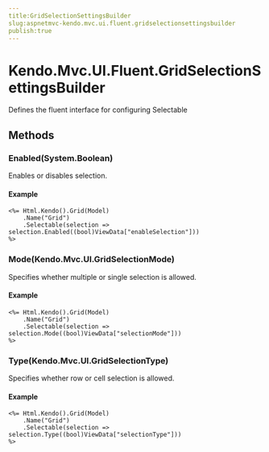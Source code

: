 ```yaml
---
title:GridSelectionSettingsBuilder
slug:aspnetmvc-kendo.mvc.ui.fluent.gridselectionsettingsbuilder
publish:true
---
```


# Kendo.Mvc.UI.Fluent.GridSelectionSettingsBuilder
Defines the fluent interface for configuring Selectable



## Methods

### Enabled(System.Boolean)
Enables or disables selection.


#### Example

    <%= Html.Kendo().Grid(Model)
        .Name("Grid")
        .Selectable(selection => selection.Enabled((bool)ViewData["enableSelection"]))
    %>
        




### Mode(Kendo.Mvc.UI.GridSelectionMode)
Specifies whether multiple or single selection is allowed.


#### Example

    <%= Html.Kendo().Grid(Model)
        .Name("Grid")
        .Selectable(selection => selection.Mode((bool)ViewData["selectionMode"]))
    %>
        




### Type(Kendo.Mvc.UI.GridSelectionType)
Specifies whether row or cell selection is allowed.


#### Example

    <%= Html.Kendo().Grid(Model)
        .Name("Grid")
        .Selectable(selection => selection.Type((bool)ViewData["selectionType"]))
    %>
        





